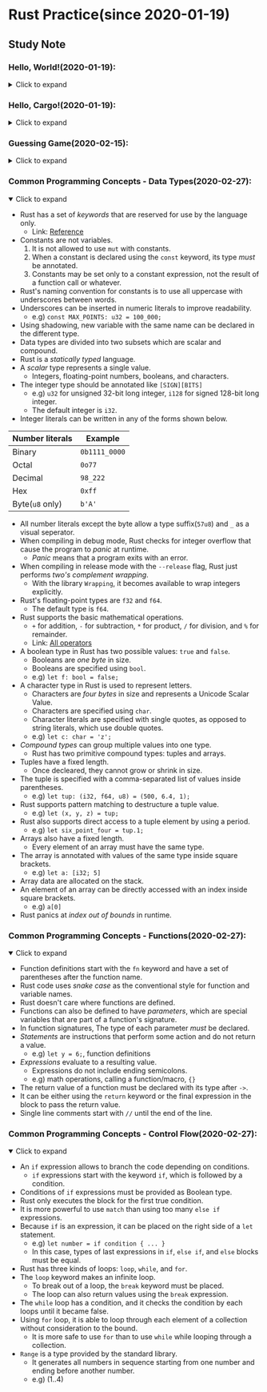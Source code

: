 # Rust Practice(since 2020-01-19)
## Study Note
### Hello, World!(2020-01-19):
<details>
  <summary>Click to expand</summary>

- Uses `rustup` to install the latest version of Rust.
- Rust files always end with the _.rs_ extension.
- Uses `rustc` to compile rust files.
- Functions start with a `fn` keyword.
  - Parameters go inside parenthesis, `()`.
  - The function body is wrapped in curly brakets, `{}`.
- Rust uses four spaces rather than a tab.
- Using a `!` means calling a macro instead of a function.
  - `println!` is a macro that prints a string to the screen.
- Strings use double quotes, `"string"`.
- Uses `;` to end lines

</details>

### Hello, Cargo!(2020-01-19):
<details>
  <summary>Click to expand</summary>

- Cargo is Rust`s build system and package manager.
- Uses `cargo` to make a new project.
  - `cargo build` to build a cargo project.
    - `--release` option does a compilation with some optimizations.
  - `cargo run` to build and run.
  - `cargo check` to check a project without generating a binary.

</details>

### Guessing Game(2020-02-15):
<details>
  <summary>Click to expand</summary>

- `prelude` library is automatically included to every rust program while compiling them.
- To use other types or functions not in the prelude, they must be brought with a `use` statement.
  - `io` library comes from the standard library `std` and does input/output functions.
- To create a variable, use a `let` statement.
- In Rust, variables are immutable by default.
  - Use `mut` before the variable name to make a variable mutable.
- `//` syntax starts a comment until the end of the line.
- `String` type is provided by the standard library.
  - UTF-8 encoded bit of text.
- `::` syntax indicates that an associated function follows.
- Calls `read_line` to get input from the user.
- `&` indicates that this argument is a reference.
  - References are immutable by default.
  - Uses `&mut` to make it mutable.
- When using the `.foo()` syntax, it is best to divide it.
- `read_line` method returns a value with the `io::Result` type.
  - The `Result` types are enumerations. (`Ok` when successful / `Err` when failed)
  - If the instance of `io::Result` is an `Err` value, `expect` will cause to crash the program and display the message that passed as an argument.
- `{}` is a placeholder for printing values.
- Before using external crates, they must be included into the `[dependencies]` section in `.toml` file.
  - Cargo understands Semantic Versioning.
  - e.g) `^0.5.5^ means anyversion that has a public API compatible with version 0.5.5.
- With `cargo doc --open`, documentation is built and  provided by all of dependencies within it.
- `std::cmp::Ordering` type is another enum. (Less, Greter, and Equal)
  - The `cmp` method compares two values.
- A `match` expression is made up of arms.
  - Each arm consists of a pattern, the `match` looks through each arm's pattern in turn.
- Rust has a strong, static type system, but it also has type inference.
- Rust allows to shadow the previous value with a new one.
- The `parse` method on strings parses a string into some kind of number.
- The `loop` keyword creates an infinite loop.
- Adds `break` to quit the loop.

</details>

### Common Programming Concepts - Data Types(2020-02-27):
<details open>
  <summary>Click to expand</summary>

- Rust has a set of _keywords_ that are reserved for use by the language only.
  - Link: [Reference](https://doc.rust-lang.org/book/appendix-01-keywords.html)
- Constants are not variables.
  1. It is not allowed to use `mut` with constants.
  2. When a constant is declared using the `const` keyword, its type _must_ be annotated.
  3. Constants may be set only to a constant expression, not the result of a function call or whatever.
- Rust's naming convention for constants is to use all uppercase with underscores between words.
- Underscores can be inserted in numeric literals to improve readability.
  - e.g) `const MAX_POINTS: u32 = 100_000;`
- Using shadowing, new variable with the same name can be declared in the different type.
- Data types are divided into two subsets which are scalar and compound.
- Rust is a _statically typed_ language.
- A _scalar_ type represents a single value.
  - Integers, floating-point numbers, booleans, and characters.
- The integer type should be annotated like `[SIGN][BITS]`
  - e.g) `u32` for unsigned 32-bit long integer, `i128` for signed 128-bit long integer.
  - The default integer is `i32`.
- Integer literals can be written in any of the forms shown below.

| Number literals | Example       |
| :-------------- | ------------- |
| Binary          | `0b1111_0000` |
| Octal           | `0o77`        |
| Decimal         | `98_222`      |
| Hex             | `0xff`        |
| Byte(`u8` only) | `b'A'`        |

- All number literals except the byte allow a type suffix(`57u8`) and `_` as a visual seperator.
- When compiling in debug mode, Rust checks for integer overflow that cause the program to _panic_ at runtime.
  - _Panic_ means that a program exits with an error.
- When compiling in release mode with the `--release` flag, Rust just performs _two's complement wrapping_.
  - With the library `Wrapping`, it becomes available to wrap integers explicitly.
- Rust's floating-point types are `f32` and `f64`.
  - The default type is `f64`.
- Rust supports the basic mathematical operations.
  - `+` for addition, `-` for subtraction, `*` for product, `/` for division, and `%` for remainder.
  - Link: [All operators](https://doc.rust-lang.org/book/appendix-02-operators.html)
- A boolean type in Rust has two possible values: `true` and `false`.
  - Booleans are _one byte_ in size.
  - Booleans are specified using `bool`.
  - e.g) `let f: bool = false;`
- A character type in Rust is used to represent letters.
  - Characters are _four bytes_ in size and represents a Unicode Scalar Value.
  - Characters are specified using `char`.
  - Character literals are specified with single quotes, as opposed to string literals, which use double quotes.
  - e.g) `let c: char = 'z';`
- _Compound types_ can group multiple values into one type.
  - Rust has two primitive compound types: tuples and arrays.
- Tuples have a fixed length.
  - Once decleared, they cannot grow or shrink in size.
- The tuple is specified with a comma-separated list of values inside parentheses.
  - e.g) `let tup: (i32, f64, u8) = (500, 6.4, 1);`
- Rust supports pattern matching to destructure a tuple value.
  - e.g) `let (x, y, z) = tup;`
- Rust also supports direct access to a tuple element by using a period.
  - e.g) `let six_point_four = tup.1;`
- Arrays also have a fixed length.
  - Every element of an array must have the same type.
- The array is annotated with values of the same type inside square brackets.
  - e.g) `let a: [i32; 5]`
- Array data are allocated on the stack.
- An element of an array can be directly accessed with an index inside square brackets.
  - e.g) `a[0]`
- Rust panics at _index out of bounds_ in runtime.

</details>

### Common Programming Concepts - Functions(2020-02-27):
<details open>
  <summary>Click to expand</summary>

- Function definitions start with the `fn` keyword and have a set of parentheses after the function name.
- Rust code uses _snake case_ as the conventional style for function and variable names.
- Rust doesn't care where functions are defined.
- Functions can also be defined to have _parameters_, which are special variables that are part of a function's signature.
- In function signatures, The type of each parameter _must_ be declared.
- _Statements_ are instructions that perform some action and do not return a value.
  - e.g) `let y = 6;`, function definitions
- _Expressions_ evaluate to a resulting value.
  - Expressions do not include ending semicolons.
  - e.g) math operations, calling a function/macro, `{}`
- The return value of a function must be declared with its type after `->`.
- It can be either using the `return` keyword or the final expression in the block to pass the return value.
- Single line comments start with `//` until the end of the line.

</details>

### Common Programming Concepts - Control Flow(2020-02-27):
<details open>
  <summary>Click to expand</summary>

- An `if` expression allows to branch the code depending on conditions.
  - `if` expressions start with the keyword `if`, which is followed by a condition.
- Conditions of `if` expressions must be provided as Boolean type.
- Rust only executes the block for the first true condition.
- It is more powerful to use `match` than using too many `else if` expressions.
- Because `if` is an expression, it can be placed on the right side of a `let` statement.
  - e.g) `let number = if condition { ... }`
  - In this case, types of last expressions in `if`, `else if`, and `else` blocks must be equal.
- Rust has three kinds of loops: `loop`, `while`, and `for`.
- The `loop` keyword makes an infinite loop.
  - To break out of a loop, the `break` keyword must be placed.
  - The loop can also return values using the `break` expression.
- The `while` loop has a condition, and it checks the condition by each loops until it became false.
- Using `for` loop, it is able to loop through each element of a collection without consideration to the bound.
  - It is more safe to use `for` than to use `while` while looping through a collection.
- `Range` is a type provided by the standard library.
  - It generates all numbers in sequence starting from one number and ending before another number.
  - e.g) (1..4)

</details>
